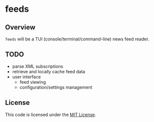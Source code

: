 # feeds

## Overview

`feeds` will be a TUI (console/terminal/command-line) news feed reader.

## TODO

- parse XML subscriptions
- retrieve and locally cache feed data
- user interface
    - feed viewing
    - configuration/settings management

## License

This code is licensed under the [MIT License](LICENSE.md).


